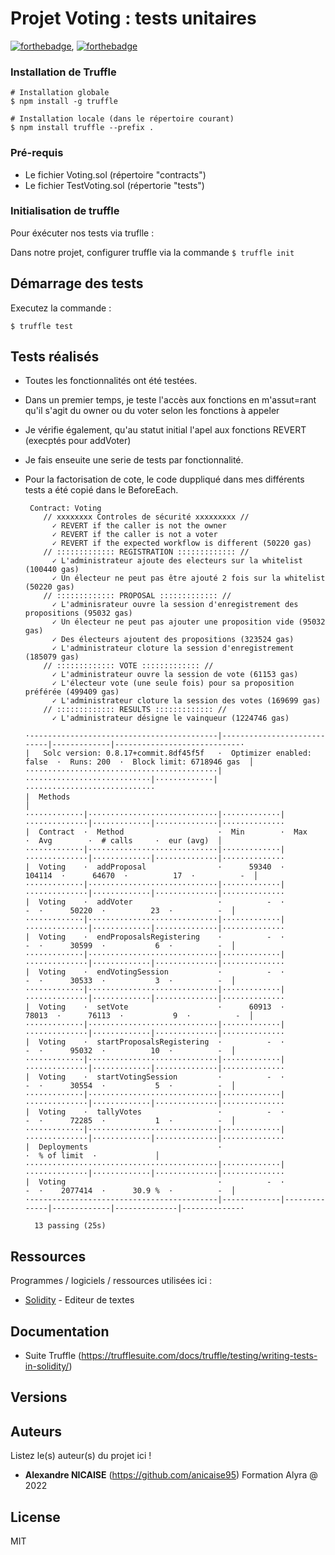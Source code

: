 # Projet Voting : tests unitaires

[![forthebadge](https://img.shields.io/badge/Solidity-e6e6e6?style=for-the-badge&logo=solidity&logoColor=black)](http://forthebadge.com), [![forthebadge](https://img.shields.io/badge/OpenZeppelin-4E5EE4?logo=OpenZeppelin&logoColor=fff&style=for-the-badge)](http://forthebadge.com)


### Installation de Truffle

```
# Installation globale
$ npm install -g truffle

# Installation locale (dans le répertoire courant)
$ npm install truffle --prefix . 
```

### Pré-requis

- Le fichier Voting.sol (répertoire "contracts")
- Le fichier TestVoting.sol (répertorie "tests")

### Initialisation de truffle

Pour éxécuter nos tests via truflle : 

Dans notre projet, configurer truffle via la commande ``$ truffle init`` 

## Démarrage des tests

Executez la commande :
```
$ truffle test
```

## Tests réalisés

- Toutes les fonctionnalités ont été testées. 
- Dans un premier temps, je teste l'accès aux fonctions en m'assut=rant qu'il s'agit du owner ou du voter selon les fonctions à appeler
- Je vérifie également, qu'au statut initial l'apel aux fonctions REVERT (execptés pour addVoter)
- Je fais enseuite une serie de tests par fonctionnalité.
- Pour la factorisation de cote, le code duppliqué dans mes différents tests a été copié dans le BeforeEach.

  
       Contract: Voting
          // xxxxxxxx Controles de sécurité xxxxxxxxx //
            ✓ REVERT if the caller is not the owner
            ✓ REVERT if the caller is not a voter
            ✓ REVERT if the expected workflow is different (50220 gas)
          // ::::::::::::: REGISTRATION ::::::::::::: //
            ✓ L'administrateur ajoute des electeurs sur la whitelist (100440 gas)
            ✓ Un électeur ne peut pas être ajouté 2 fois sur la whitelist (50220 gas)
          // ::::::::::::: PROPOSAL ::::::::::::: //
            ✓ L'adminisrateur ouvre la session d'enregistrement des propositions (95032 gas)
            ✓ Un électeur ne peut pas ajouter une proposition vide (95032 gas)
            ✓ Des électeurs ajoutent des propositions (323524 gas)
            ✓ L'administrateur cloture la session d'enregistrement (185079 gas)
          // ::::::::::::: VOTE ::::::::::::: //
            ✓ L'administrateur ouvre la session de vote (61153 gas)
            ✓ L'électeur vote (une seule fois) pour sa proposition préférée (499409 gas)
            ✓ L'administrateur cloture la session des votes (169699 gas)
          // ::::::::::::: RESULTS ::::::::::::: //
            ✓ L'administrateur désigne le vainqueur (1224746 gas)

      ·------------------------------------------|----------------------------|-------------|----------------------------·
      |   Solc version: 0.8.17+commit.8df45f5f   ·  Optimizer enabled: false  ·  Runs: 200  ·  Block limit: 6718946 gas  │
      ···········································|····························|·············|·····························
      |  Methods                                                                                                         │
      ·············|·····························|·············|··············|·············|··············|··············
      |  Contract  ·  Method                     ·  Min        ·  Max         ·  Avg        ·  # calls     ·  eur (avg)  │
      ·············|·····························|·············|··············|·············|··············|··············
      |  Voting    ·  addProposal                ·      59340  ·      104114  ·      64670  ·          17  ·          -  │
      ·············|·····························|·············|··············|·············|··············|··············
      |  Voting    ·  addVoter                   ·          -  ·           -  ·      50220  ·          23  ·          -  │
      ·············|·····························|·············|··············|·············|··············|··············
      |  Voting    ·  endProposalsRegistering    ·          -  ·           -  ·      30599  ·           6  ·          -  │
      ·············|·····························|·············|··············|·············|··············|··············
      |  Voting    ·  endVotingSession           ·          -  ·           -  ·      30533  ·           3  ·          -  │
      ·············|·····························|·············|··············|·············|··············|··············
      |  Voting    ·  setVote                    ·      60913  ·       78013  ·      76113  ·           9  ·          -  │
      ·············|·····························|·············|··············|·············|··············|··············
      |  Voting    ·  startProposalsRegistering  ·          -  ·           -  ·      95032  ·          10  ·          -  │
      ·············|·····························|·············|··············|·············|··············|··············
      |  Voting    ·  startVotingSession         ·          -  ·           -  ·      30554  ·           5  ·          -  │
      ·············|·····························|·············|··············|·············|··············|··············
      |  Voting    ·  tallyVotes                 ·          -  ·           -  ·      72285  ·           1  ·          -  │
      ·············|·····························|·············|··············|·············|··············|··············
      |  Deployments                             ·                                          ·  % of limit  ·             │
      ···········································|·············|··············|·············|··············|··············
      |  Voting                                  ·          -  ·           -  ·    2077414  ·      30.9 %  ·          -  │
      ·------------------------------------------|-------------|--------------|-------------|--------------|-------------·

        13 passing (25s)

## Ressources

Programmes / logiciels / ressources utilisées ici : 

* [Solidity](https://atom.io/) - Editeur de textes

## Documentation

- Suite Truffle (https://trufflesuite.com/docs/truffle/testing/writing-tests-in-solidity/)

## Versions


## Auteurs
Listez le(s) auteur(s) du projet ici !
* **Alexandre NICAISE** (https://github.com/anicaise95) Formation Alyra @ 2022

## License

MIT
